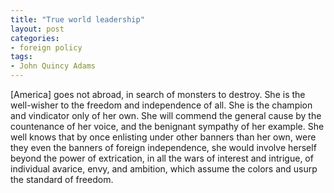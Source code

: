 ```yaml
---
title: "True world leadership"
layout: post
categories:
- foreign policy
tags:
- John Quincy Adams
---
```


[America] goes not abroad, in search of monsters to destroy. She is the well-wisher to the freedom and independence of all. She is the champion and vindicator only of her own. She will commend the general cause by the countenance of her voice, and the benignant sympathy of her example. She well knows that by once enlisting under other banners than her own, were they even the banners of foreign independence, she would involve herself beyond the power of extrication, in all the wars of interest and intrigue, of individual avarice, envy, and ambition, which assume the colors and usurp the standard of freedom.
